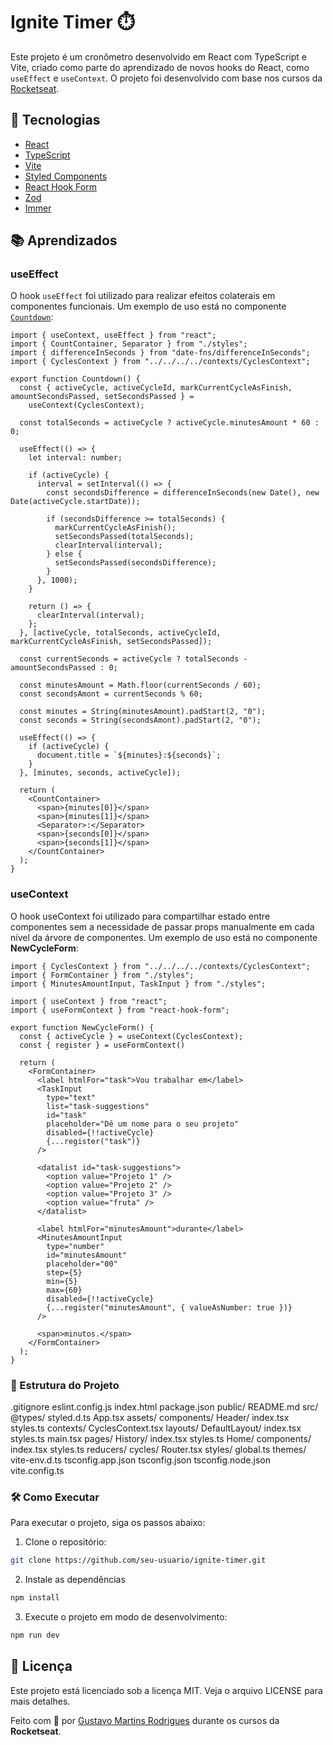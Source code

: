 # Ignite Timer ⏱️

Este projeto é um cronômetro desenvolvido em React com TypeScript e Vite, criado como parte do aprendizado de novos hooks do React, como `useEffect` e `useContext`. O projeto foi desenvolvido com base nos cursos da [Rocketseat](https://www.rocketseat.com.br/).

## 🚀 Tecnologias

- [React](https://reactjs.org/)
- [TypeScript](https://www.typescriptlang.org/)
- [Vite](https://vitejs.dev/)
- [Styled Components](https://styled-components.com/)
- [React Hook Form](https://react-hook-form.com/)
- [Zod](https://zod.dev/)
- [Immer](https://immerjs.github.io/immer/)

## 📚 Aprendizados

### useEffect

O hook `useEffect` foi utilizado para realizar efeitos colaterais em componentes funcionais. Um exemplo de uso está no componente [`Countdown`](src/pages/Home/components/Countdown/index.tsx):

```tsx
import { useContext, useEffect } from "react";
import { CountContainer, Separator } from "./styles";
import { differenceInSeconds } from "date-fns/differenceInSeconds";
import { CyclesContext } from "../../../../contexts/CyclesContext";

export function Countdown() {
  const { activeCycle, activeCycleId, markCurrentCycleAsFinish, amountSecondsPassed, setSecondsPassed } =
    useContext(CyclesContext);

  const totalSeconds = activeCycle ? activeCycle.minutesAmount * 60 : 0;

  useEffect(() => {
    let interval: number;

    if (activeCycle) {
      interval = setInterval(() => {
        const secondsDifference = differenceInSeconds(new Date(), new Date(activeCycle.startDate));

        if (secondsDifference >= totalSeconds) {
          markCurrentCycleAsFinish();
          setSecondsPassed(totalSeconds);
          clearInterval(interval);
        } else {
          setSecondsPassed(secondsDifference);
        }
      }, 1000);
    }

    return () => {
      clearInterval(interval);
    };
  }, [activeCycle, totalSeconds, activeCycleId, markCurrentCycleAsFinish, setSecondsPassed]);

  const currentSeconds = activeCycle ? totalSeconds - amountSecondsPassed : 0;

  const minutesAmount = Math.floor(currentSeconds / 60);
  const secondsAmont = currentSeconds % 60;

  const minutes = String(minutesAmount).padStart(2, "0");
  const seconds = String(secondsAmont).padStart(2, "0");

  useEffect(() => {
    if (activeCycle) {
      document.title = `${minutes}:${seconds}`;
    }
  }, [minutes, seconds, activeCycle]);

  return (
    <CountContainer>
      <span>{minutes[0]}</span>
      <span>{minutes[1]}</span>
      <Separator>:</Separator>
      <span>{seconds[0]}</span>
      <span>{seconds[1]}</span>
    </CountContainer>
  );
}
```

### useContext

O hook useContext foi utilizado para compartilhar estado entre componentes sem a necessidade de passar props manualmente em cada nível da árvore de componentes. Um exemplo de uso está no componente **NewCycleForm**:

```tsx
import { CyclesContext } from "../../../../contexts/CyclesContext";
import { FormContainer } from "./styles";
import { MinutesAmountInput, TaskInput } from "./styles";

import { useContext } from "react";
import { useFormContext } from "react-hook-form";

export function NewCycleForm() {
  const { activeCycle } = useContext(CyclesContext);
  const { register } = useFormContext()

  return (
    <FormContainer>
      <label htmlFor="task">Vou trabalhar em</label>
      <TaskInput
        type="text"
        list="task-suggestions"
        id="task"
        placeholder="Dê um nome para o seu projeto"
        disabled={!!activeCycle}
        {...register("task")}
      />

      <datalist id="task-suggestions">
        <option value="Projeto 1" />
        <option value="Projeto 2" />
        <option value="Projeto 3" />
        <option value="fruta" />
      </datalist>

      <label htmlFor="minutesAmount">durante</label>
      <MinutesAmountInput
        type="number"
        id="minutesAmount"
        placeholder="00"
        step={5}
        min={5}
        max={60}
        disabled={!!activeCycle}
        {...register("minutesAmount", { valueAsNumber: true })}
      />

      <span>minutos.</span>
    </FormContainer>
  );
}
```

### 📂 Estrutura do Projeto

.gitignore
eslint.config.js
index.html
package.json
public/
README.md
src/
    @types/
        styled.d.ts
    App.tsx
    assets/
    components/
        Header/
            index.tsx
            styles.ts
    contexts/
        CyclesContext.tsx
    layouts/
        DefaultLayout/
            index.tsx
            styles.ts
    main.tsx
    pages/
        History/
            index.tsx
            styles.ts
        Home/
            components/
            index.tsx
            styles.ts
    reducers/
        cycles/
    Router.tsx
    styles/
        global.ts
        themes/
    vite-env.d.ts
tsconfig.app.json
tsconfig.json
tsconfig.node.json
vite.config.ts

### 🛠️ Como Executar

Para executar o projeto, siga os passos abaixo:

1. Clone o repositório:

```bash
git clone https://github.com/seu-usuario/ignite-timer.git
```

2. Instale as dependências

```bash
npm install
```

3. Execute o projeto em modo de desenvolvimento:

```bash
npm run dev
```

## 📜 Licença

Este projeto está licenciado sob a licença MIT. Veja o arquivo LICENSE para mais detalhes.

Feito com 💜 por [Gustavo Martins Rodrigues](https://github.com/gustavuhhh1) durante os cursos da **Rocketseat**.
